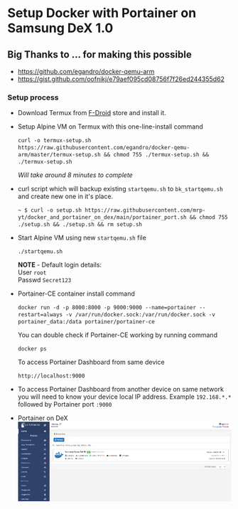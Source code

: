 # Setup Docker with Portainer on Samsung DeX 1.0

## Big Thanks to ... for making this possible
- https://github.com/egandro/docker-qemu-arm
- https://gist.github.com/oofnikj/e79aef095cd08756f7f26ed244355d62

### Setup process

* Download Termux from [F-Droid](https://www.f-droid.org/) store and install it. 

* Setup Alpine VM on Termux with this one-line-install command
  ```
  curl -o termux-setup.sh https://raw.githubusercontent.com/egandro/docker-qemu-arm/master/termux-setup.sh && chmod 755 ./termux-setup.sh && ./termux-setup.sh
  ```
  *Will take around 8 minutes to complete*

* curl script which will backup existing `startqemu.sh` to `bk_startqemu.sh` and create new one in it's place.
  ```
  ~ $ curl -o setup.sh https://raw.githubusercontent.com/mrp-yt/docker_and_portainer_on_dex/main/portainer_port.sh && chmod 755 ./setup.sh && ./setup.sh && rm setup.sh
  ```

* Start Alpine VM using new `startqemu.sh` file
  ```
  ./startqemu.sh
  ```
  **NOTE** - Default login details:\
  User `root`\
  Passwd `Secret123`

* Portainer-CE container install command
  ```
  docker run -d -p 8000:8000 -p 9000:9000 --name=portainer --restart=always -v /var/run/docker.sock:/var/run/docker.sock -v portainer_data:/data portainer/portainer-ce
  ```

  You can double check if Portainer-CE working by running command
  ```
  docker ps
  ```

  To access Portainer Dashboard from same device
  ```
  http://localhost:9000
  ```
* To access Portainer Dashboard from another device on same network you will need to know your device local IP address. Example `192.168.*.*` followed by Portainer port `:9000`
  
* Portainer on DeX \
![Portainer_on_dex](/assets/images/portainer_on_dex.png)
